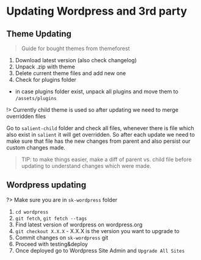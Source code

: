 # Updating Wordpress and 3rd party

## Theme Updating

> Guide for bought themes from themeforest

1.  Download latest version (also check changelog)
2.  Unpack .zip with theme
3.  Delete current theme files and add new one
4.  Check for plugins folder

* in case plugins folder exist, unpack all plugins and move them to `/assets/plugins`

!> Currently child theme is used so after updating we need to merge overridden files

Go to `salient-child` folder and check all files, whenever there is file which also exist in `salient` it will get overridden. So after each update we need to make sure that file has the new changes from parent and also persist our custom changes made.

> TIP: to make things easier, make a diff of parent vs. child file before updating to understand changes which were made.

## Wordpress updating

?> Make sure you are in `sk-wordpress` folder

1.  `cd wordpress`
2.  `git fetch`, `git fetch --tags`
3.  Find latest version of wordpress on wordpress.org
4.  `git checkout X.X.X` - X.X.X is the version you want to upgrade to
5.  Commit changes on `sk-wordpress` git
6.  Proceed with testing&deploy
7.  Once deployed go to Wordpress Site Admin and `Upgrade All Sites`
